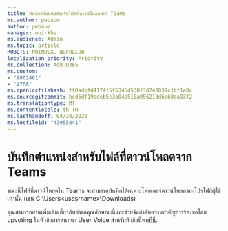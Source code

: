 ```yaml
---
title: บันทึกตําแหน่งสําหรับไฟล์ที่ดาวน์โหลดจาก Teams
ms.author: pebaum
author: pebaum
manager: mnirkhe
ms.audience: Admin
ms.topic: article
ROBOTS: NOINDEX, NOFOLLOW
localization_priority: Priority
ms.collection: Adm_O365
ms.custom:
- "9002461"
- "4768"
ms.openlocfilehash: ff0adbfd4174f5f5345d538f3d748039c1bf1a0c
ms.sourcegitcommit: bcd6df19adeb5e3a04e518a05621dd6c68da93f2
ms.translationtype: MT
ms.contentlocale: th-TH
ms.lasthandoff: 04/30/2020
ms.locfileid: "43955841"
---
```

# <a name="save-location-for-files-downloaded-from-teams"></a>บันทึกตําแหน่งสําหรับไฟล์ที่ดาวน์โหลดจาก Teams

ขณะนี้ไฟล์ที่ดาวน์โหลดใน Teams จะสามารถบันทึกได้เฉพาะโฟลเดอร์ดาวน์โหลดของโปรไฟล์ผู้ใช้เท่านั้น (เช่น C:\Users\<usesrname>\Downloads)

คุณสามารถอ่านเพิ่มเติมเกี่ยวกับคําขอคุณลักษณะนี้และช่วยจัดลําดับความสําคัญการร้องขอโดย upvoting ในหัวข้อการสนทนา User Voice สําหรับหัวข้อนี้พบ[ที่นี่](https://microsoftteams.uservoice.com/forums/555103-public/suggestions/18693262-have-the-download-function-of-files-allow-you-to-s).
